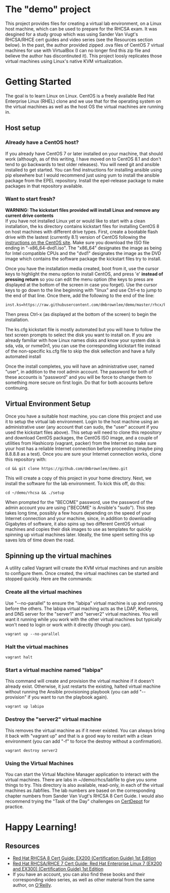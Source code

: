 # The "demo" project
This project provides files for creating a virtual lab environment, on a Linux host machine, which can be used to prepare for the RHCSA exam.  It was desgined for a study group which was using Sander Van Vugt's RHCSA/RHCE cert guides and video series (see the Resources section below). In the past, the author provided zipped .ova files of CentOS 7 virtual machines for use with VirtualBox (I can no longer find this zip file and believe the author has discontinuted it).  This project loosly replicates those virtual machines using Linux's native KVM virtualization.

# Getting Started
The goal is to learn Linux on Linux.  CentOS is a freely available Red Hat Enterprise Linux (RHEL) clone and we use that for the operating system on the virtual machines as well as the host OS the virtual machines are running in.

## Host setup
### Already have a CentOS host?
If you already have CentOS 7 or later installed on your machine, that should work (although, as of this writing, I have moved on to CentOS 8.1 and don't tend to go backwards to test older releases).  You will need git and ansible installed to get started.  You can find instructions for installing ansible using pip elsewhere but I would recommend just using yum to install the ansible package from the EPEL repository.  Install the epel-release package to make packages in that repository available.

### Want to start fresh?
**WARNING: The kickstart files provided will install Linux and remove any current drive contents**  
If you have not installed Linux yet or would like to start with a clean installation, the ks directory contains kickstart files for installing CentOS 8 on host machines with different drive types.  First, create a bootable flash drive with the lastest (currently 8.1) version of CentOS following the [instructions on the CentOS site](https://docs.centos.org/en-US/8-docs/standard-install/assembly_preparing-for-your-installation/#making-media_preparing-for-your-installation).  Make sure you download the ISO file ending in "-x86_64-dvd1.iso".  The "x86_64" designates the image as being for Intel compatible CPUs and the "dvd1" designates the image as the DVD image which contains the software package the kickstart files try to install.

Once you have the installation media created, boot from it, use the cursor keys to highlight the menu option to install CentOS, and press 'e' __instead of pressing return__ so you can edit the menu option (the keys to press are displayed at the bottom of the screen in case you forget).  Use the cursor keys to go down to the line beginning with "linux" and use Ctrl-e to jump to the end of that line.  Once there, add the following to the end of the line:
```
inst.ks=https://raw.githubusercontent.com/dmbrownlee/demo/master/rhcx/ks/ks.cfg
```
Then press Ctrl-x (as displayed at the bottom of the screen) to begin the installation.

The ks.cfg kickstart file is mostly automated but you will have to follow the text screen prompts to select the disk you want to install on.  If you are already familiar with how Linux names disks and know your system disk is sda, vda, or nvme0n1, you can use the corresponding kickstart file instead of the non-specific ks.cfg file to skip the disk sellection and have a fully automated install

Once the install completes, you will have an administrative user, named "user", in addition to the root admin account.  The password for both of these accounts is "password" and you will be force to change them to something more secure on first login.  Do that for both accounts before continuing.

## Virtual Environment Setup
Once you have a suitable host machine, you can clone this project and use it to setup the virtual lab environment.  Login to the host machine using an administrative user (any account that can sudo, the "user" account if you used the kickstart files above).  This setup will need to clone this repository and download CentOS packages, the CentOS ISO image, and a couple of utilities from Hashicorp (vagrant, packer) from the Internet so make sure your host has a reliable Internet connection before proceeding (maybe ping 8.8.8.8 as a test).  Once you are sure your Internet connection works, clone this repository with:
```
cd && git clone https://github.com/dmbrownlee/demo.git
```
This will create a copy of this project in your home directory.  Next, we install the software for the lab environment.  To kick this off, do this:
```
cd ~/demo/rhcsa && ./setup
```
When prompted for the "BECOME" password, use the password of the admin account you are using ("BECOME" is Ansible's "sudo").  This step takes long time, possibly a few hours depending on the speed of your Internet connection and your machine, since, in addition to downloading Gigabytes of software, it also spins up two different CentOS virtual machines and copies their disk images to use as templates for quickly spinning up virtual machines later.  Ideally, the time spent setting this up saves lots of time down the road.

## Spinning up  the virtual machines
A utility called Vagrant will create the KVM virtual machines and run ansible to configure them.  Once created, the virtual machines can be started and stopped quickly.  Here are the commands:

### Create all the virtual machines
Use "--no-parallel" to ensure the "labipa" virtual machine is up and running before the others.  The labipa virtual maching acts as the LDAP, Kerberos, and DNS server for the "server1" and "server2" virtual machines.  You will want it running while you work with the other virtual machines but typically won't need to login or work with it directly (though you can).
```
vagrant up --no-parallel
```
### Halt the virtual machines
```
vagrant halt
```
### Start a virtual machine named "labipa"
This command will create and provision the virtual machine if it doesn't already exist.  Otherwise, it just restarts the existing, halted virtual machine without running the Ansible provisioning playbook (you can add "--provision" if you want to run the playbook again).
```
vagrant up labipa
```
### Destroy the "server2" virtual machine
This removes the virtual machine as if it never existed.  You can always bring it back with "vagrant up" and that is a good way to restart with a clean environment (you can add "-f" to force the destroy without a confirmation).
```
vagrant destroy server2
```
### Using the Virtual Machines
You can start the Virtual Machine Manager application to interact with the virtual machines.  There are labs in ~/demo/rhcs/labfile to give you some things to try.  This directory is also available, read-only, in each of the virtual machines as /labfiles.  The lab numbers are based on the corresponding chapter numbers from Sander Van Vugt's RHCSA 8 Cert Guide.  I would also recommend trying the "Task of the Day" challenges on [CertDepot](https://www.certdepot.net/) for practice.

# Happy Learning!

## Resources
- [Red Hat RHCSA 8 Cert Guide: EX200 (Certification Guide) 1st Edition](https://www.amazon.com/gp/product/0135938139 "This project updated to match this source material")
- [Red Hat RHCSA/RHCE 7 Cert Guide: Red Hat Enterprise Linux 7 (EX200 and EX300) (Certification Guide) 1st Edition](https://www.amazon.com/RHCSA-RHCE-Cert-Guide-Certification/dp/0789754053 "Older book is still useful for the older RHCE material")
- If you have an account, you can also find these books and their corresponding video series, as well as other material from the same author, on [O'Reilly](https://learning.oreilly.com/home/).
